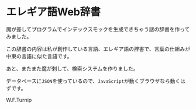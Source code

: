 # エレギア語Web辞書

魔が差してプログラムでインデックスモックを生成できちゃう謎の辞書を作ってみました。

この辞書の内容は私が創作している言語、エレギア語の辞書で、言葉の仕組みが中東の言語に似た言語です。

あと、またまた魔が刺して、検索システムを作りました。

データベースに`JSON`を使っているので、`JavaScript`が動くブラウザなら動くはずです。

W.F.Turnip
